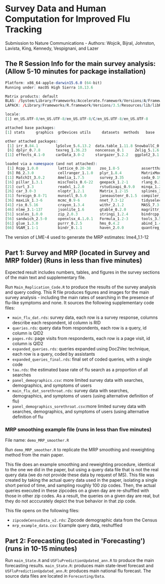 # Survey Data and Human Computation for Improved Flu Tracking
Submission to Nature Communications - Authors: Wojcik, Bijral, Johnston, Lavista, King, Kennedy, Vespignani, and Lazer

## The R Session Info for the main survey analysis: (Allow 5-10 minutes for package installation)
```R version 3.5.2 (2018-12-20)
Platform: x86_64-apple-darwin15.6.0 (64-bit)
Running under: macOS High Sierra 10.13.6

Matrix products: default
BLAS: /System/Library/Frameworks/Accelerate.framework/Versions/A/Frameworks/vecLib.framework/Versions/A/libBLAS.dylib
LAPACK: /Library/Frameworks/R.framework/Versions/3.5/Resources/lib/libRlapack.dylib

locale:
[1] en_US.UTF-8/en_US.UTF-8/en_US.UTF-8/C/en_US.UTF-8/en_US.UTF-8

attached base packages:
[1] stats     graphics  grDevices utils     datasets  methods   base     

other attached packages:
 [1] irr_0.84.1        lpSolve_5.6.13.2  data.table_1.11.8 SnowballC_0.6.0   tidytext_0.2.2   
 [6] dplyr_0.7.8       texreg_1.36.23    noncensus_0.1     Zelig_5.1.6.1     survival_2.43-3  
[11] effects_4.1-0     carData_3.0-2     stargazer_5.2.2   ggplot2_3.1.0    

loaded via a namespace (and not attached):
 [1] Rcpp_1.0.0         lattice_0.20-38    zoo_1.8-5          assertthat_0.2.0   lmtest_0.9-37     
 [6] R6_2.3.0           cellranger_1.1.0   plyr_1.8.4         MatrixModels_0.4-1 stats4_3.5.2      
[11] MatchIt_3.0.2      Amelia_1.7.5       survey_3.35        coda_0.19-3        AER_1.2-7         
[16] pillar_1.3.1       miscTools_0.6-22   geepack_1.2-1      rlang_0.3.1        lazyeval_0.2.1    
[21] curl_3.3           readxl_1.2.0       rstudioapi_0.9.0   minqa_1.2.4        SparseM_1.77      
[26] car_3.0-3          nloptr_1.2.1       Matrix_1.2-15      splines_3.5.2      lme4_1.1-19       
[31] foreign_0.8-71     munsell_0.5.0      janeaustenr_0.1.5  compiler_3.5.2     pkgconfig_2.0.2   
[36] maxLik_1.3-6       mcmc_0.9-6         nnet_7.3-12        tidyselect_0.2.5   tibble_2.0.0      
[41] rio_0.5.16         crayon_1.3.4       withr_2.1.2        MASS_7.3-51.1      grid_3.5.2        
[46] nlme_3.1-137       jsonlite_1.6       gtable_0.2.0       magrittr_1.5       tokenizers_0.2.1  
[51] scales_1.0.0       zip_2.0.3          stringi_1.2.4      bindrcpp_0.2.2     generics_0.0.2    
[56] sandwich_2.5-0     openxlsx_4.1.0.1   Formula_1.2-3      tools_3.5.2        forcats_0.3.0     
[61] glue_1.3.0         purrr_0.2.5        hms_0.4.2          abind_1.4-5        colorspace_1.3-2  
[66] VGAM_1.1-1         bindr_0.1.1        haven_2.0.0        quantreg_5.51      MCMCpack_1.4-4    
```

The version of LME-4 used to generate the MRP estimates: lme4_1.1-12


## Part 1: Survey and MRP (located in Survey and MRP folder) (Runs in less than five minutes)

Expected result includes numbers, tables, and figures in the survey sections of the main text and supplementary file. 
 
Run `Main_Replication_Code.R` to produce the results of the survey analysis and query coding. This R file produces figures and images for the main survey analysis - including the main rates of searching in the presence of flu-like symptoms and none. It sources the following supplementary code files:

* `main_flu_dat.rds`: survey data, each row is a survey response, columns describe each respondent, id column is RID
* `queries.rds`: query data from respondents, each row is a query, id column is QID2
* `pages.rds`: page visits from respondents, each row is a page visit, id column is QID2
* `expanded_queries.rds`: queries expanded using Doc2Vec technique, each row is a query, coded by assistants
* `expanded_queries_final.rds`: final set of coded queries, with a single code
* `tau.rds`: the estimated base rate of flu search as a proportion of all searches
* `panel_demographics.csv`: more limited survey data with searches, demographics, and symptoms of users
* `main_flu_dat_sorethroat.rds`: survey data with searches, demographics, and symptoms of users (using alternative definition of flu) 
* `panel_demographics_sorethroat.csv`:more limited survey data with searches, demographics, and symptoms of users (using alternative definition of flu
 
### MRP smoothing example file (runs in less than five minutes)
File name: `demo_MRP_smoother.R`

Run `demo_MRP_smoother.R` to replicate the MRP smoothing and reweighting method from the main paper. 

This file does an example smoothing and reweighting procedure, identical to the one we did in the paper, but using a query data file that is not the real query data (we do not provide these data by request of MS). This file was created by taking the actual query data used in the paper, isolating a single short period of time, and sampling roughly 100 zip codes. Then, the actual queries executed in these zipcodes on a given day are re-shuffled with those in other zip codes. As a result, the queries on a given day are real, but they do not acccurately depict the true behavior in that zip code. 

This file opens on the following files:

* `zipcodeCensusData_v2.rds`: Zipcode demographic data from the Census
* `mrp_example_data.csv`: Example query data, reshuffled 


## Part 2: Forecasting (located in 'Forecasting') (runs in 10-15 minutes)

Run `main_State.R` and `USFluPredictionUpdated_ann.R` to produce the main forecasting results. `main_State.R`: produces main state-level forecast and `USFluPredictionUpdated_ann.R`: produces main national flu forecast. The source data files are located in `Forecasting/Data`. 




